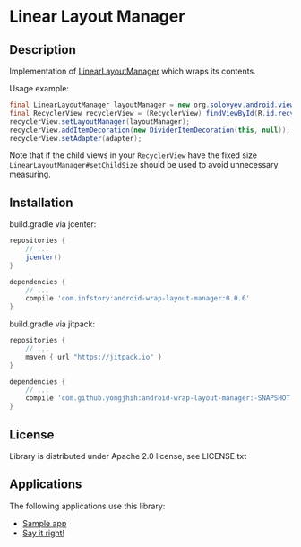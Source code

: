 # Linear Layout Manager

## Description

Implementation of [LinearLayoutManager](https://developer.android.com/reference/android/support/v7/widget/LinearLayoutManager.html) which wraps its contents.

Usage example:

```java
final LinearLayoutManager layoutManager = new org.solovyev.android.views.llm.LinearLayoutManager(this, LinearLayoutManager.VERTICAL, false);
final RecyclerView recyclerView = (RecyclerView) findViewById(R.id.recyclerview);
recyclerView.setLayoutManager(layoutManager);
recyclerView.addItemDecoration(new DividerItemDecoration(this, null));
recyclerView.setAdapter(adapter);
```

Note that if the child views in your `RecyclerView` have the fixed size `LinearLayoutManager#setChildSize` should be used
to avoid unnecessary measuring.

## Installation

build.gradle via jcenter:

```gradle
repositories {
    // ...
    jcenter()
}

dependencies {
    // ...
    compile 'com.infstory:android-wrap-layout-manager:0.0.6'
}
```

build.gradle via jitpack:

```gradle
repositories {
    // ...
    maven { url "https://jitpack.io" }
}

dependencies {
    // ...
    compile 'com.github.yongjhih:android-wrap-layout-manager:-SNAPSHOT'
}
```

## License

Library is distributed under Apache 2.0 license, see LICENSE.txt

## Applications

The following applications use this library:
* [Sample app](https://oss.sonatype.org/content/repositories/releases/org/solovyev/android/views/linear-layout-manager-app/)
* [Say it right!](https://play.google.com/store/apps/details?id=org.solovyev.android.dictionary.forvo)
